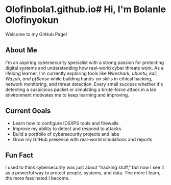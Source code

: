 # Olofinbola1.github.io# Hi, I'm Bolanle Olofinyokun

Welcome to my GitHub Page!

## About Me

I'm an aspiring cybersecurity specialist with a strong passion for protecting digital systems and understanding how real-world cyber threats work. As a lifelong learner, I'm currently exploring tools like *Wireshark, ubuntu, kali,  Wazuh, and pfSense* while building hands-on skills in ethical hacking, network monitoring, and threat detection.
Every small success whether it's detecting a suspicious packet or simulating a brute-force attack in a lab environment motivates me to keep learning and improving.

## Current Goals

- Learn how to configure IDS/IPS tools and firewalls
- Improve my ability to detect and respond to attacks
- Build a portfolio of cybersecurity projects and labs
- Grow my GitHub presence with real-world simulations and reports

## Fun Fact

I used to think cybersecurity was just about "hacking stuff," but now I see it as a powerful way to protect people, systems, and data. The more I learn, the more fascinated I become.


